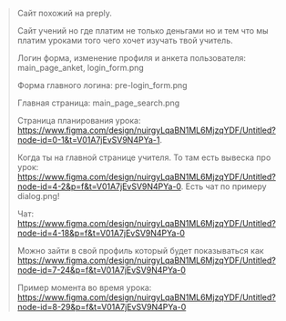 ﻿


> Сайт похожий на preply.
> 
> 
> Сайт учений но где платим не только деньгами но и тем что мы платим уроками того чего хочет изучать твой учитель.
> 
> 
> Логин форма, изменение профиля и анкета пользователя: main_page_anket, login_form.png
> 
> 
> Форма главного логина: pre-login_form.png
> 
> 
> Главная страница: main_page_search.png
> 
> 
> Страница планирования урока: https://www.figma.com/design/nuirgyLqaBN1ML6MjzqYDF/Untitled?node-id=0-1&t=V01A7jEvSV9N4PYa-1.
> 
> 
> Когда ты на главной странице учителя. То там есть вывеска про урок: https://www.figma.com/design/nuirgyLqaBN1ML6MjzqYDF/Untitled?node-id=4-2&p=f&t=V01A7jEvSV9N4PYa-0.
> Есть чат по примеру dialog.png!
>
>
> Чат: https://www.figma.com/design/nuirgyLqaBN1ML6MjzqYDF/Untitled?node-id=4-18&p=f&t=V01A7jEvSV9N4PYa-0
>
> 
> Можно зайти в свой профиль который будет показываться как https://www.figma.com/design/nuirgyLqaBN1ML6MjzqYDF/Untitled?node-id=7-24&p=f&t=V01A7jEvSV9N4PYa-0
>
>
>Пример момента во время урока: https://www.figma.com/design/nuirgyLqaBN1ML6MjzqYDF/Untitled?node-id=8-29&p=f&t=V01A7jEvSV9N4PYa-0
